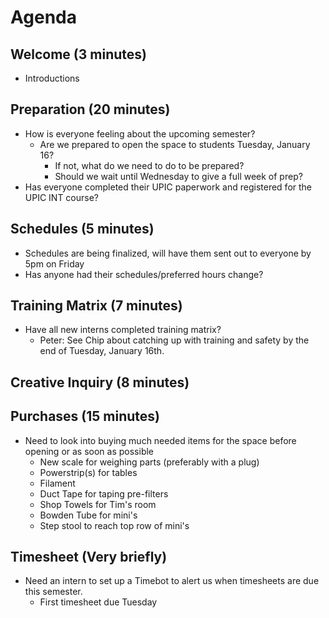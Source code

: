 # Agenda

## Welcome (3 minutes)
- Introductions

## Preparation (20 minutes)
- How is everyone feeling about the upcoming semester?
  - Are we prepared to open the space to students Tuesday, January 16?
    - If not, what do we need to do to be prepared?
    - Should we wait until Wednesday to give a full week of prep?
- Has everyone completed their UPIC paperwork and registered for the UPIC INT course?

## Schedules (5 minutes)
- Schedules are being finalized, will have them sent out to everyone by 5pm on Friday
- Has anyone had their schedules/preferred hours change?

## Training Matrix (7 minutes)
- Have all new interns completed training matrix?
  - Peter: See Chip about catching up with training and safety by the end of Tuesday, January 16th.

## Creative Inquiry (8 minutes)


## Purchases (15 minutes)
- Need to look into buying much needed items for the space before opening or as soon as possible
  - New scale for weighing parts (preferably with a plug)
  - Powerstrip(s) for tables
  - Filament
  - Duct Tape for taping pre-filters
  - Shop Towels for Tim's room
  - Bowden Tube for mini's
  - Step stool to reach top row of mini's

## Timesheet (Very briefly)
- Need an intern to set up a Timebot to alert us when timesheets are due this semester.
  - First timesheet due Tuesday
